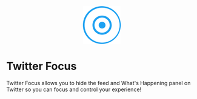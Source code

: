 <div align="center">
  <a href="" title="Twitter Focus"><img width=100 height=100 src="src/icon.png" /></a>
</div>

# Twitter Focus

Twitter Focus allows you to hide the feed and What's Happening panel on Twitter so you can focus and control your experience!
